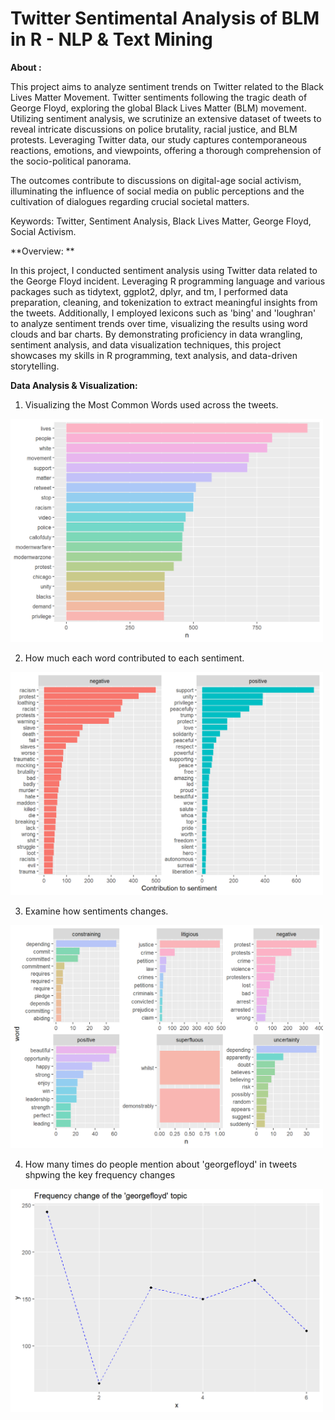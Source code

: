 # Twitter Sentimental Analysis of BLM in R - NLP & Text Mining
**About :** 

This project aims to analyze sentiment trends on Twitter related to the Black Lives Matter Movement. Twitter sentiments following the tragic death of George Floyd, exploring the global Black Lives Matter (BLM) movement. Utilizing sentiment analysis, we scrutinize an extensive dataset of tweets to reveal intricate discussions on police brutality, racial justice, and BLM protests. Leveraging Twitter data, our study captures contemporaneous reactions, emotions, and viewpoints, offering a thorough comprehension of the socio-political panorama. 

The outcomes contribute to discussions on digital-age social activism, illuminating the influence of social media on public perceptions and the cultivation of dialogues regarding crucial societal matters.

Keywords: Twitter, Sentiment Analysis, Black Lives Matter, George Floyd, Social Activism.

**Overview: **

In this project, I conducted sentiment analysis using Twitter data related to the George Floyd incident. Leveraging R programming language and various packages such as tidytext, ggplot2, dplyr, and tm, I performed data preparation, cleaning, and tokenization to extract meaningful insights from the tweets. Additionally, I employed lexicons such as 'bing' and 'loughran' to analyze sentiment trends over time, visualizing the results using word clouds and bar charts. By demonstrating proficiency in data wrangling, sentiment analysis, and data visualization techniques, this project showcases my skills in R programming, text analysis, and data-driven storytelling.

**Data Analysis & Visualization:**
1. Visualizing the Most Common Words used across the tweets.
<img src="Visualizations/1.png" alt="Description of the image" width="500">

2. How much each word contributed to each sentiment.
<img src="Visualizations/3.png" alt="Description of the image" width="500">

3. Examine how sentiments changes.
<img src="Visualizations/4.png" alt="Description of the image" width="500">

4. How many times do people mention about 'georgefloyd' in tweets shpwing the key frequency changes
<img src="Visualizations/5.png" alt="Description of the image" width="500">




   

   
